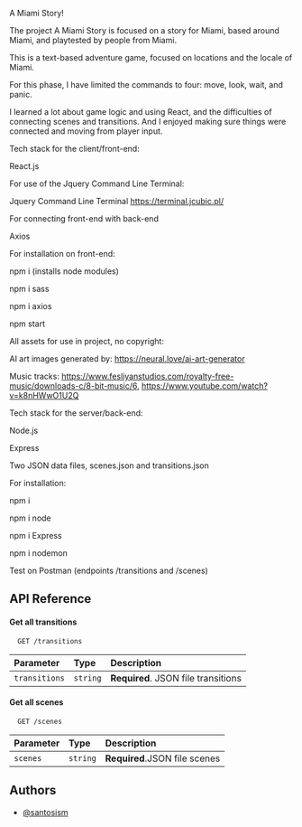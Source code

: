 
A Miami Story!

The project A Miami Story is focused on a story for Miami, based around Miami, and playtested by people from Miami. 

This is a text-based adventure game, focused on locations and the locale of Miami. 


For this phase, I have limited the commands to four: move, look, wait, and panic. 

I learned a lot about game logic and using React, and the difficulties of connecting scenes and transitions. And I enjoyed making sure things were connected and moving from player input. 

Tech stack for the client/front-end: 

React.js

For use of the Jquery Command Line Terminal:

Jquery Command Line Terminal https://terminal.jcubic.pl/

For connecting front-end with back-end

Axios



For installation on front-end: 

npm i (installs node modules)

npm i sass

npm i axios

npm start


All assets for use in project, no copyright:

AI art images generated by: https://neural.love/ai-art-generator

Music tracks: https://www.fesliyanstudios.com/royalty-free-music/downloads-c/8-bit-music/6, https://www.youtube.com/watch?v=k8nHWwO1U2Q


Tech stack for the server/back-end:

Node.js

Express

Two JSON data files, scenes.json and transitions.json

For installation: 

npm i 

npm i node

npm i Express

npm i nodemon

Test on Postman (endpoints /transitions and /scenes)












## API Reference

#### Get all transitions

```http
  GET /transitions
```

| Parameter | Type     | Description                |
| :-------- | :------- | :------------------------- |
| `transitions` | `string` | **Required**. JSON file transitions|

#### Get all scenes

```http
  GET /scenes
```

| Parameter | Type     | Description                       |
| :-------- | :------- | :-------------------------------- |
| `scenes`      | `string` | **Required**.JSON file scenes |



## Authors

- [@santosism](https://www.github.com/santosism)

